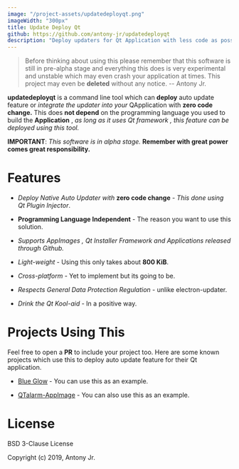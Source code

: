 ```yaml
---
image: "/project-assets/updatedeployqt.png"
imageWidth: "300px"
title: Update Deploy Qt
github: https://github.com/antony-jr/updatedeployqt
description: "Deploy updaters for Qt Application with less code as possiblle, close to a single command."
---
```


> Before thinking about using this please remember that this software is still in pre-alpha stage and 
> everything this does is very experimental and unstable which may even crash your application at 
> times. This project may even be **deleted** without any notice. -- Antony Jr.


**updatedeployqt** is a command line tool which can **deploy** auto update feature or *integrate the updater into
your* QApplication with **zero code change.** This does **not depend** on the programming language you used to 
build the **Application** , *as long as it uses Qt framework , this feature can be deployed using this tool.*



**IMPORTANT**: *This software is in alpha stage.* **Remember with great power comes great responsibility.**


# Features

* *Deploy Native Auto Updater with* **zero code change** - *This done using Qt Plugin Injector*.

* **Programming Language Independent** - The reason you want to use this solution.

* *Supports AppImages , Qt Installer Framework and Applications released through Github.*

* *Light-weight* - Using this only takes about **800 KiB**.

* *Cross-platform* - Yet to implement but its going to be.

* *Respects General Data Protection Regulation* - unlike electron-updater.

* *Drink the Qt Kool-aid* - In a positive way.

# Projects Using This

Feel free to open a **PR** to include your project too. Here are some known projects which use this to deploy
auto update feature for their Qt application.

* [Blue Glow](https://github.com/antony-jr/blue-glow) - You can use this as an example.

* [QTalarm-AppImage](https://github.com/antony-jr/QTalarm-AppImage) - You can also use this as an example.



# License

BSD 3-Clause License

Copyright (c) 2019, Antony Jr.   



